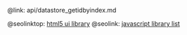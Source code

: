 @link: api/datastore_getidbyindex.md

@seolinktop: [html5 ui library](https://webix.com)
@seolink: [javascript library list](https://webix.com/widget/list/)